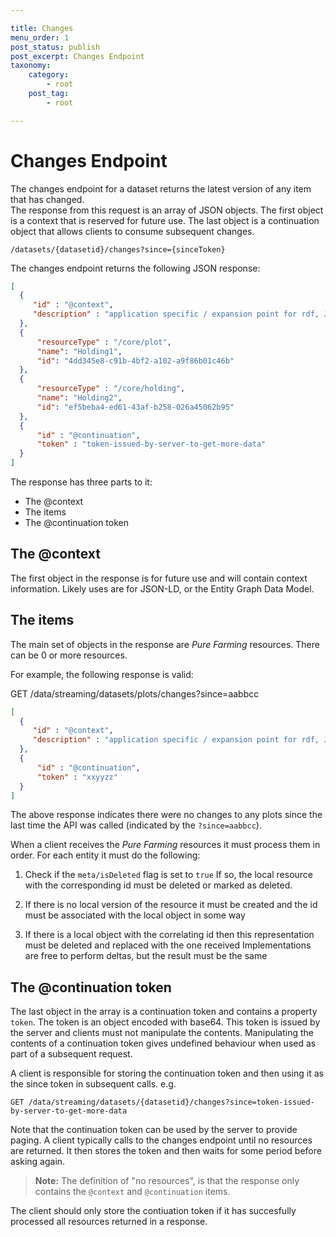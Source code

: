 ```yaml
---

title: Changes
menu_order: 1
post_status: publish
post_excerpt: Changes Endpoint
taxonomy:
    category:
        - root
    post_tag:
        - root

---
```


# Changes Endpoint

The changes endpoint for a dataset returns the latest version of any item that has changed.  
The response from this request is an array of JSON objects. The first object is a context that is reserved for future use. The last object is a continuation object that allows clients to consume subsequent changes. 

```
/datasets/{datasetid}/changes?since={sinceToken}
```

The changes endpoint returns the following JSON response:

```json
[
  {
     "id" : "@context",
     "description" : "application specific / expansion point for rdf, JSON-LD and Entity Graph Data Model" 
  },
  {
      "resourceType" : "/core/plot",
      "name": "Holding1",
      "id": "4dd345e8-c91b-4bf2-a102-a9f86b01c46b"
  },
  {
      "resourceType" : "/core/holding",
      "name": "Holding2",
      "id": "ef5beba4-ed61-43af-b258-026a45062b95"
  },
  {
      "id" : "@continuation",
      "token" : "token-issued-by-server-to-get-more-data"
  }
]
```

The response has three parts to it:
- The @context
- The items
- The @continuation token

## The @context
The first object in the response is for future use and will contain context information. Likely uses are for JSON-LD, or the Entity Graph Data Model.

## The items
The main set of objects in the response are _Pure Farming_ resources. There can be 0 or more resources. 

For example, the following response is valid:

GET /data/streaming/datasets/plots/changes?since=aabbcc
```json
[
  {
     "id" : "@context",
     "description" : "application specific / expansion point for rdf, JSON-LD and Entity Graph Data Model" 
  },
  {
      "id" : "@continuation",
      "token" : "xxyyzz"
  }
]
```

The above response indicates there were no changes to any plots since the last time the API was called (indicated by the `?since=aabbcc`).

When a client receives the _Pure Farming_ resources it must process them in order. For each entity it must do the following: 

1. Check if the `meta/isDeleted` flag is set to `true`
   If so, the local resource with the corresponding id must be deleted or marked as deleted.

2. If there is no local version of the resource it must be created and the id must be associated with the local object in some way

3. If there is a local object with the correlating id then this representation must be deleted and replaced with the one received
   Implementations are free to perform deltas, but the result must be the same


## The @continuation token
The last object in the array is a continuation token and contains a property `token`. The token is an object encoded with base64. This token is issued by the server and clients must not manipulate the contents. Manipulating the contents of a continuation token gives undefined behaviour when used as part of a subsequent request. 

A client is responsible for storing the continuation token and then using it as the since token in subsequent calls. e.g.

```
GET /data/streaming/datasets/{datasetid}/changes?since=token-issued-by-server-to-get-more-data
```

Note that the continuation token can be used by the server to provide paging. A client typically calls to the changes endpoint until no resources are returned. It then stores the token and then waits for some period before asking again. 

> **Note:** The definition of "no resources", is that the response only contains the `@context` and `@continuation` items.

The client should only store the contiuation token if it has succesfully processed all resources returned in a response.

